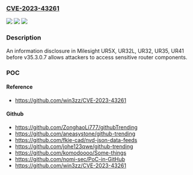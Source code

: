 ### [CVE-2023-43261](https://cve.mitre.org/cgi-bin/cvename.cgi?name=CVE-2023-43261)
![](https://img.shields.io/static/v1?label=Product&message=n%2Fa&color=blue)
![](https://img.shields.io/static/v1?label=Version&message=n%2Fa&color=blue)
![](https://img.shields.io/static/v1?label=Vulnerability&message=n%2Fa&color=brighgreen)

### Description

An information disclosure in Milesight UR5X, UR32L, UR32, UR35, UR41 before v35.3.0.7 allows attackers to access sensitive router components.

### POC

#### Reference
- https://github.com/win3zz/CVE-2023-43261

#### Github
- https://github.com/ZonghaoLi777/githubTrending
- https://github.com/aneasystone/github-trending
- https://github.com/fkie-cad/nvd-json-data-feeds
- https://github.com/johe123qwe/github-trending
- https://github.com/komodoooo/Some-things
- https://github.com/nomi-sec/PoC-in-GitHub
- https://github.com/win3zz/CVE-2023-43261

